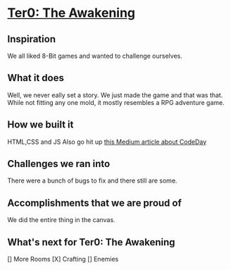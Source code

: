 # [Ter0: The Awakening](https://xenonmolecule.github.io/codeDayGame/)

## Inspiration

We all liked 8-Bit games and wanted to challenge ourselves.

## What it does

Well, we never eally set a story. We just made the game and that was that. While not fitting any one mold, it mostly resembles a RPG adventure game.

## How we built it

HTML,CSS and JS
Also go hit up [this Medium article about CodeDay](https://medium.com/@sethtrei/experiences-from-my-first-hackathon-fb3339e97214#.llipp4hud) 

## Challenges we ran into

There were a bunch of bugs to fix and there still are some.

## Accomplishments that we are proud of
We did the entire thing in the canvas.


## What's next for Ter0: The Awakening
[] More Rooms
[X] Crafting
[] Enemies